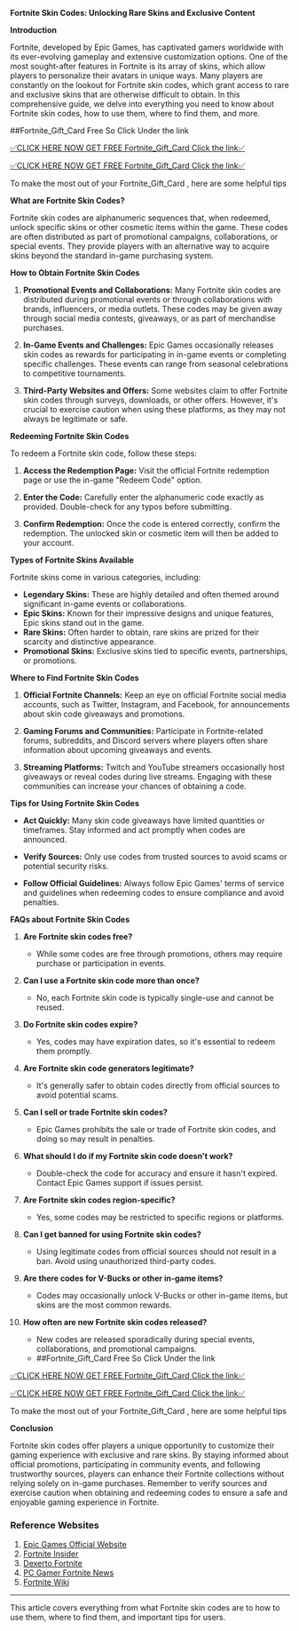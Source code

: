 **Fortnite Skin Codes: Unlocking Rare Skins and Exclusive Content**

**Introduction**

Fortnite, developed by Epic Games, has captivated gamers worldwide with its ever-evolving gameplay and extensive customization options. One of the most sought-after features in Fortnite is its array of skins, which allow players to personalize their avatars in unique ways. Many players are constantly on the lookout for Fortnite skin codes, which grant access to rare and exclusive skins that are otherwise difficult to obtain. In this comprehensive guide, we delve into everything you need to know about Fortnite skin codes, how to use them, where to find them, and more.

##Fortnite_Gift_Card Free So Click Under the link

[✅CLICK HERE NOW GET FREE Fortnite_Gift_Card Click the link✅](https://sthcodes.com/fortnite/)

[✅CLICK HERE NOW GET FREE Fortnite_Gift_Card Click the link✅](https://sthcodes.com/fortnite/)

To make the most out of your Fortnite_Gift_Card ,
here are some helpful tips


**What are Fortnite Skin Codes?**

Fortnite skin codes are alphanumeric sequences that, when redeemed, unlock specific skins or other cosmetic items within the game. These codes are often distributed as part of promotional campaigns, collaborations, or special events. They provide players with an alternative way to acquire skins beyond the standard in-game purchasing system.

**How to Obtain Fortnite Skin Codes**

1. **Promotional Events and Collaborations:** Many Fortnite skin codes are distributed during promotional events or through collaborations with brands, influencers, or media outlets. These codes may be given away through social media contests, giveaways, or as part of merchandise purchases.

2. **In-Game Events and Challenges:** Epic Games occasionally releases skin codes as rewards for participating in in-game events or completing specific challenges. These events can range from seasonal celebrations to competitive tournaments.

3. **Third-Party Websites and Offers:** Some websites claim to offer Fortnite skin codes through surveys, downloads, or other offers. However, it's crucial to exercise caution when using these platforms, as they may not always be legitimate or safe.

**Redeeming Fortnite Skin Codes**

To redeem a Fortnite skin code, follow these steps:

1. **Access the Redemption Page:** Visit the official Fortnite redemption page or use the in-game "Redeem Code" option.

2. **Enter the Code:** Carefully enter the alphanumeric code exactly as provided. Double-check for any typos before submitting.

3. **Confirm Redemption:** Once the code is entered correctly, confirm the redemption. The unlocked skin or cosmetic item will then be added to your account.

**Types of Fortnite Skins Available**

Fortnite skins come in various categories, including:

- **Legendary Skins:** These are highly detailed and often themed around significant in-game events or collaborations.
- **Epic Skins:** Known for their impressive designs and unique features, Epic skins stand out in the game.
- **Rare Skins:** Often harder to obtain, rare skins are prized for their scarcity and distinctive appearance.
- **Promotional Skins:** Exclusive skins tied to specific events, partnerships, or promotions.

**Where to Find Fortnite Skin Codes**

1. **Official Fortnite Channels:** Keep an eye on official Fortnite social media accounts, such as Twitter, Instagram, and Facebook, for announcements about skin code giveaways and promotions.

2. **Gaming Forums and Communities:** Participate in Fortnite-related forums, subreddits, and Discord servers where players often share information about upcoming giveaways and events.

3. **Streaming Platforms:** Twitch and YouTube streamers occasionally host giveaways or reveal codes during live streams. Engaging with these communities can increase your chances of obtaining a code.

**Tips for Using Fortnite Skin Codes**

- **Act Quickly:** Many skin code giveaways have limited quantities or timeframes. Stay informed and act promptly when codes are announced.
  
- **Verify Sources:** Only use codes from trusted sources to avoid scams or potential security risks.

- **Follow Official Guidelines:** Always follow Epic Games' terms of service and guidelines when redeeming codes to ensure compliance and avoid penalties.

**FAQs about Fortnite Skin Codes**

1. **Are Fortnite skin codes free?**
   - While some codes are free through promotions, others may require purchase or participation in events.

2. **Can I use a Fortnite skin code more than once?**
   - No, each Fortnite skin code is typically single-use and cannot be reused.

3. **Do Fortnite skin codes expire?**
   - Yes, codes may have expiration dates, so it's essential to redeem them promptly.

4. **Are Fortnite skin code generators legitimate?**
   - It's generally safer to obtain codes directly from official sources to avoid potential scams.

5. **Can I sell or trade Fortnite skin codes?**
   - Epic Games prohibits the sale or trade of Fortnite skin codes, and doing so may result in penalties.

6. **What should I do if my Fortnite skin code doesn't work?**
   - Double-check the code for accuracy and ensure it hasn't expired. Contact Epic Games support if issues persist.

7. **Are Fortnite skin codes region-specific?**
   - Yes, some codes may be restricted to specific regions or platforms.

8. **Can I get banned for using Fortnite skin codes?**
   - Using legitimate codes from official sources should not result in a ban. Avoid using unauthorized third-party codes.

9. **Are there codes for V-Bucks or other in-game items?**
   - Codes may occasionally unlock V-Bucks or other in-game items, but skins are the most common rewards.

10. **How often are new Fortnite skin codes released?**
    - New codes are released sporadically during special events, collaborations, and promotional campaigns.
    - ##Fortnite_Gift_Card Free So Click Under the link

[✅CLICK HERE NOW GET FREE Fortnite_Gift_Card Click the link✅](https://sthcodes.com/fortnite/)

[✅CLICK HERE NOW GET FREE Fortnite_Gift_Card Click the link✅](https://sthcodes.com/fortnite/)

To make the most out of your Fortnite_Gift_Card ,
here are some helpful tips


**Conclusion**

Fortnite skin codes offer players a unique opportunity to customize their gaming experience with exclusive and rare skins. By staying informed about official promotions, participating in community events, and following trustworthy sources, players can enhance their Fortnite collections without relying solely on in-game purchases. Remember to verify sources and exercise caution when obtaining and redeeming codes to ensure a safe and enjoyable gaming experience in Fortnite.

### Reference Websites

1. [Epic Games Official Website](https://sthcodes.com/fortnite/)
2. [Fortnite Insider](https://sthcodes.com/fortnite/)
3. [Dexerto Fortnite](https://sthcodes.com/fortnite/)
4. [PC Gamer Fortnite News](https://sthcodes.com/fortnite/)
5. [Fortnite Wiki](https://sthcodes.com/fortnite/)

---

This article covers everything from what Fortnite skin codes are to how to use them, where to find them, and important tips for users.
